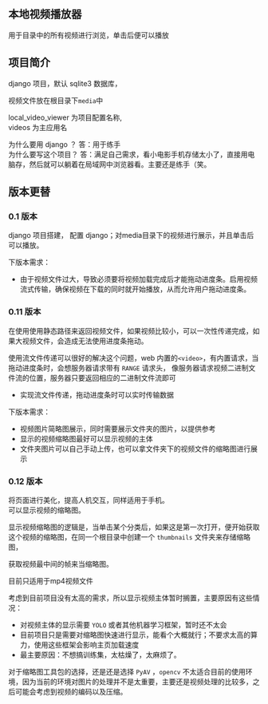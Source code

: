 ## 本地视频播放器

用于目录中的所有视频进行浏览，单击后便可以播放

## 项目简介

django 项目，默认 sqlite3 数据库， 

视频文件放在根目录下`media`中

local_video_viewer 为项目配置名称,  
videos 为主应用名

为什么要用 django ？ 答：用于练手  
为什么要写这个项目？ 答：满足自己需求，看小电影手机存储太小了，直接用电脑存，然后就可以躺着在局域网中浏览器看。主要还是练手（笑。

## 版本更替

### 0.1 版本

django 项目搭建， 配置 django；对media目录下的视频进行展示，并且单击后可以播放。

下版本需求：

- 由于视频文件过大，导致必须要将视频加载完成后才能拖动进度条。启用视频流式传输，确保视频在下载的同时就开始播放，从而允许用户拖动进度条。

### 0.11 版本

在使用使用静态路径来返回视频文件，如果视频比较小，可以一次性传递完成，如果大视频文件，会造成无法使用进度条拖动。

使用流文件传递可以很好的解决这个问题，web 内置的`<video>`，有内置请求，当拖动进度条时，会想服务器请求带有 `RANGE` 请求头， 像服务器请求视频二进制文件流的位置，服务器只要返回相应的二进制文件流即可

- 实现流文件传递，拖动进度条时可以实时传输数据

下版本需求：

- 视频图片简略图展示，同时需要展示文件夹的图片，以提供参考
- 显示的视频缩略图最好可以显示视频的主体
- 文件夹图片可以自己手动上传，也可以拿文件夹下的视频文件的缩略图进行展示

### 0.12 版本

将页面进行美化，提高人机交互，同样适用于手机。  
可以显示视频的缩略图。  

显示视频缩略图的逻辑是，当单击某个分类后，如果这是第一次打开，便开始获取这个视频的缩略图，在同一个根目录中创建一个 `thumbnails` 文件夹来存储缩略图，

获取视频最中间的帧来当缩略图。

目前只适用于mp4视频文件

考虑到目前项目没有太高的需求，所以显示视频主体暂时搁置，主要原因有这些情况：

- 对视频主体的显示需要 `YOLO` 或者其他机器学习框架，暂时还不太会
- 目前项目只是需要对缩略图快速进行显示，能看个大概就行；不要求太高的算力，使用这些框架会影响主页加载速度
- 最主要原因：不想搞训练集，太枯燥了，太麻烦了。

对于缩略图工具包的选择，还是还是选择 `PyAV` ，`opencv` 不太适合目前的使用环境，因为当前的环境对图片的处理并不是太重要，主要还是视频处理的比较多，之后可能会考虑到视频的编码以及压缩。

